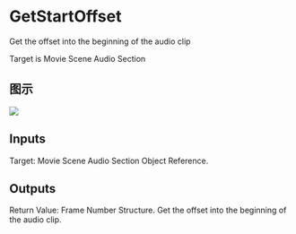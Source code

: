 # GetStartOffset

Get the offset into the beginning of the audio clip

Target is Movie Scene Audio Section

## 图示

![]($-20221218-20524825.png)

## Inputs

Target: Movie Scene Audio Section Object Reference.  

## Outputs

Return Value: Frame Number Structure. Get the offset into the beginning of the audio clip.

